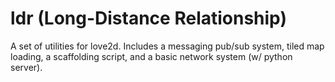 # ldr (Long-Distance Relationship)
A set of utilities for love2d.
Includes a messaging pub/sub system, tiled map loading, a scaffolding script, and a basic network system (w/ python server).

